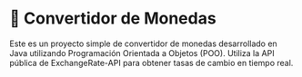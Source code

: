 <h1>💱 Convertidor de Monedas</h1>
Este es un proyecto simple de convertidor de monedas desarrollado en Java utilizando Programación Orientada a Objetos (POO). Utiliza la API pública de ExchangeRate-API para obtener tasas de cambio en tiempo real.
